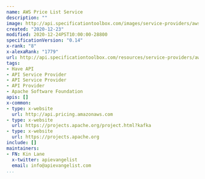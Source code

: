 ```yaml
---
name: AWS Price List Service
description: ""
image: http://api.specificationtoolbox.com/images/service-providers/aws-price-list-service.jpg
created: "2020-12-23"
modified: 2020-12-24PST10:00:00-28800
specificationVersion: "0.14"
x-rank: "8"
x-alexaRank: "1779"
url: http://api.specificationtoolbox.com/resources/service-providers/aws-price-list-service/
tags:
- Have API
- API Service Provider
- API Service Provider
- API Provider
- Apache Software Foundation
apis: []
x-common:
- type: x-website
  url: http://api.pricing.amazonaws.com
- type: x-website
  url: https://projects.apache.org/project.html?kafka
- type: x-website
  url: https://projects.apache.org
include: []
maintainers:
- FN: Kin Lane
  x-twitter: apievangelist
  email: info@apievangelist.com
...
```


